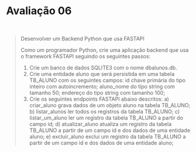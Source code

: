 # Avaliação 06

<br>

>Desenvolver um Backend Python que usa FASTAPI
>
>Como um programador Python, crie uma aplicação backend que usa o framework FASTAPI seguindo os seguintes passos:
>1) Crie um banco de dados SQLITE3 com o nome dbalunos.db.
>2) Crie uma entidade aluno que será persistida em uma tabela TB_ALUNO com os seguintes campos:
id chave primária do tipo inteiro com autoincremento;
aluno_nome do tipo string com tamanho 50;
endereço do tipo string com tamanho 100;
>3) Crie os seguintes endpoints FASTAPI abaixo descritos: 
a) criar_aluno grava dados de um objeto aluno na tabela TB_ALUNO;
b) listar_alunos ler todos os registros da tabela TB_ALUNO; 
c) listar_um_aluno ler um registro da tabela TB_ALUNO a partir do campo id; 
d) atualizar_aluno atualiza um registro da tabela TB_ALUNO a partir de um campo id e dos dados de uma entidade aluno; 
e) excluir_aluno exclui um registro da tabela TB_ALUNO a partir de um campo id e dos dados de uma entidade aluno;

<br> 
